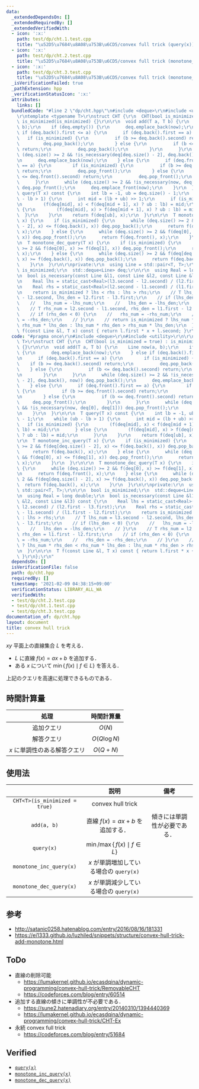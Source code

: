 ```yaml
---
data:
  _extendedDependsOn: []
  _extendedRequiredBy: []
  _extendedVerifiedWith:
  - icon: ':x:'
    path: test/dp/cht.1.test.cpp
    title: "\u52D5\u7684\u8A08\u753B\u6CD5/convex full trick (query(x))"
  - icon: ':x:'
    path: test/dp/cht.2.test.cpp
    title: "\u52D5\u7684\u8A08\u753B\u6CD5/convex full trick (monotone_inc_query(x))"
  - icon: ':x:'
    path: test/dp/cht.3.test.cpp
    title: "\u52D5\u7684\u8A08\u753B\u6CD5/convex full trick (monotone_dec_query(x))"
  _isVerificationFailed: true
  _pathExtension: hpp
  _verificationStatusIcon: ':x:'
  attributes:
    links: []
  bundledCode: "#line 2 \"dp/cht.hpp\"\n#include <deque>\r\n#include <utility>\r\n\
    \r\ntemplate <typename T>\r\nstruct CHT {\r\n  CHT(bool is_minimized = true) :\
    \ is_minimized(is_minimized) {}\r\n\r\n  void add(T a, T b) {\r\n    Line now(a,\
    \ b);\r\n    if (deq.empty()) {\r\n      deq.emplace_back(now);\r\n    } else\
    \ if (deq.back().first <= a) {\r\n      if (deq.back().first == a) {\r\n     \
    \   if (is_minimized) {\r\n          if (b >= deq.back().second) return;\r\n \
    \         deq.pop_back();\r\n        } else {\r\n          if (b <= deq.back().second)\
    \ return;\r\n          deq.pop_back();\r\n        }\r\n      }\r\n      while\
    \ (deq.size() >= 2 && !is_necessary(deq[deq.size() - 2], deq.back(), now)) deq.pop_back();\r\
    \n      deq.emplace_back(now);\r\n    } else {\r\n      if (deq.front().first\
    \ == a) {\r\n        if (is_minimized) {\r\n          if (b >= deq.front().second)\
    \ return;\r\n          deq.pop_front();\r\n        } else {\r\n          if (b\
    \ <= deq.front().second) return;\r\n          deq.pop_front();\r\n        }\r\n\
    \      }\r\n      while (deq.size() >= 2 && !is_necessary(now, deq[0], deq[1]))\
    \ deq.pop_front();\r\n      deq.emplace_front(now);\r\n    }\r\n  }\r\n\r\n  T\
    \ query(T x) const {\r\n    int lb = -1, ub = deq.size() - 1;\r\n    while (ub\
    \ - lb > 1) {\r\n      int mid = (lb + ub) >> 1;\r\n      if (is_minimized) {\r\
    \n        (f(deq[mid], x) < f(deq[mid + 1], x) ? ub : lb) = mid;\r\n      } else\
    \ {\r\n        (f(deq[mid], x) > f(deq[mid + 1], x) ? ub : lb) = mid;\r\n    \
    \  }\r\n    }\r\n    return f(deq[ub], x);\r\n  }\r\n\r\n  T monotone_inc_query(T\
    \ x) {\r\n    if (is_minimized) {\r\n      while (deq.size() >= 2 && f(deq[deq.size()\
    \ - 2], x) <= f(deq.back(), x)) deq.pop_back();\r\n      return f(deq.back(),\
    \ x);\r\n    } else {\r\n      while (deq.size() >= 2 && f(deq[0], x) <= f(deq[1],\
    \ x)) deq.pop_front();\r\n      return f(deq.front(), x);\r\n    }\r\n  }\r\n\r\
    \n  T monotone_dec_query(T x) {\r\n    if (is_minimized) {\r\n      while (deq.size()\
    \ >= 2 && f(deq[0], x) >= f(deq[1], x)) deq.pop_front();\r\n      return f(deq.front(),\
    \ x);\r\n    } else {\r\n      while (deq.size() >= 2 && f(deq[deq.size() - 2],\
    \ x) >= f(deq.back(), x)) deq.pop_back();\r\n      return f(deq.back(), x);\r\n\
    \    }\r\n  }\r\n\r\nprivate:\r\n  using Line = std::pair<T, T>;\r\n\r\n  bool\
    \ is_minimized;\r\n  std::deque<Line> deq;\r\n\r\n  using Real = long double;\r\
    \n  bool is_necessary(const Line &l1, const Line &l2, const Line &l3) const {\r\
    \n    Real lhs = static_cast<Real>(l3.second - l2.second) / (l2.first - l3.first);\r\
    \n    Real rhs = static_cast<Real>(l2.second - l1.second) / (l1.first - l2.first);\r\
    \n    return is_minimized ? lhs < rhs : lhs > rhs;\r\n    // T lhs_num = l3.second\
    \ - l2.second, lhs_den = l2.first - l3.first;\r\n    // if (lhs_den < 0) {\r\n\
    \    //   lhs_num = -lhs_num;\r\n    //   lhs_den = -lhs_den;\r\n    // }\r\n\
    \    // T rhs_num = l2.second - l1.second, rhs_den = l1.first - l2.first;\r\n\
    \    // if (rhs_den < 0) {\r\n    //   rhs_num = -rhs_num;\r\n    //   rhs_den\
    \ = -rhs_den;\r\n    // }\r\n    // return is_minimized ? lhs_num * rhs_den <\
    \ rhs_num * lhs_den : lhs_num * rhs_den > rhs_num * lhs_den;\r\n  }\r\n\r\n  T\
    \ f(const Line &l, T x) const { return l.first * x + l.second; }\r\n};\r\n"
  code: "#pragma once\r\n#include <deque>\r\n#include <utility>\r\n\r\ntemplate <typename\
    \ T>\r\nstruct CHT {\r\n  CHT(bool is_minimized = true) : is_minimized(is_minimized)\
    \ {}\r\n\r\n  void add(T a, T b) {\r\n    Line now(a, b);\r\n    if (deq.empty())\
    \ {\r\n      deq.emplace_back(now);\r\n    } else if (deq.back().first <= a) {\r\
    \n      if (deq.back().first == a) {\r\n        if (is_minimized) {\r\n      \
    \    if (b >= deq.back().second) return;\r\n          deq.pop_back();\r\n    \
    \    } else {\r\n          if (b <= deq.back().second) return;\r\n          deq.pop_back();\r\
    \n        }\r\n      }\r\n      while (deq.size() >= 2 && !is_necessary(deq[deq.size()\
    \ - 2], deq.back(), now)) deq.pop_back();\r\n      deq.emplace_back(now);\r\n\
    \    } else {\r\n      if (deq.front().first == a) {\r\n        if (is_minimized)\
    \ {\r\n          if (b >= deq.front().second) return;\r\n          deq.pop_front();\r\
    \n        } else {\r\n          if (b <= deq.front().second) return;\r\n     \
    \     deq.pop_front();\r\n        }\r\n      }\r\n      while (deq.size() >= 2\
    \ && !is_necessary(now, deq[0], deq[1])) deq.pop_front();\r\n      deq.emplace_front(now);\r\
    \n    }\r\n  }\r\n\r\n  T query(T x) const {\r\n    int lb = -1, ub = deq.size()\
    \ - 1;\r\n    while (ub - lb > 1) {\r\n      int mid = (lb + ub) >> 1;\r\n   \
    \   if (is_minimized) {\r\n        (f(deq[mid], x) < f(deq[mid + 1], x) ? ub :\
    \ lb) = mid;\r\n      } else {\r\n        (f(deq[mid], x) > f(deq[mid + 1], x)\
    \ ? ub : lb) = mid;\r\n      }\r\n    }\r\n    return f(deq[ub], x);\r\n  }\r\n\
    \r\n  T monotone_inc_query(T x) {\r\n    if (is_minimized) {\r\n      while (deq.size()\
    \ >= 2 && f(deq[deq.size() - 2], x) <= f(deq.back(), x)) deq.pop_back();\r\n \
    \     return f(deq.back(), x);\r\n    } else {\r\n      while (deq.size() >= 2\
    \ && f(deq[0], x) <= f(deq[1], x)) deq.pop_front();\r\n      return f(deq.front(),\
    \ x);\r\n    }\r\n  }\r\n\r\n  T monotone_dec_query(T x) {\r\n    if (is_minimized)\
    \ {\r\n      while (deq.size() >= 2 && f(deq[0], x) >= f(deq[1], x)) deq.pop_front();\r\
    \n      return f(deq.front(), x);\r\n    } else {\r\n      while (deq.size() >=\
    \ 2 && f(deq[deq.size() - 2], x) >= f(deq.back(), x)) deq.pop_back();\r\n    \
    \  return f(deq.back(), x);\r\n    }\r\n  }\r\n\r\nprivate:\r\n  using Line =\
    \ std::pair<T, T>;\r\n\r\n  bool is_minimized;\r\n  std::deque<Line> deq;\r\n\r\
    \n  using Real = long double;\r\n  bool is_necessary(const Line &l1, const Line\
    \ &l2, const Line &l3) const {\r\n    Real lhs = static_cast<Real>(l3.second -\
    \ l2.second) / (l2.first - l3.first);\r\n    Real rhs = static_cast<Real>(l2.second\
    \ - l1.second) / (l1.first - l2.first);\r\n    return is_minimized ? lhs < rhs\
    \ : lhs > rhs;\r\n    // T lhs_num = l3.second - l2.second, lhs_den = l2.first\
    \ - l3.first;\r\n    // if (lhs_den < 0) {\r\n    //   lhs_num = -lhs_num;\r\n\
    \    //   lhs_den = -lhs_den;\r\n    // }\r\n    // T rhs_num = l2.second - l1.second,\
    \ rhs_den = l1.first - l2.first;\r\n    // if (rhs_den < 0) {\r\n    //   rhs_num\
    \ = -rhs_num;\r\n    //   rhs_den = -rhs_den;\r\n    // }\r\n    // return is_minimized\
    \ ? lhs_num * rhs_den < rhs_num * lhs_den : lhs_num * rhs_den > rhs_num * lhs_den;\r\
    \n  }\r\n\r\n  T f(const Line &l, T x) const { return l.first * x + l.second;\
    \ }\r\n};\r\n"
  dependsOn: []
  isVerificationFile: false
  path: dp/cht.hpp
  requiredBy: []
  timestamp: '2021-02-09 04:38:15+09:00'
  verificationStatus: LIBRARY_ALL_WA
  verifiedWith:
  - test/dp/cht.2.test.cpp
  - test/dp/cht.1.test.cpp
  - test/dp/cht.3.test.cpp
documentation_of: dp/cht.hpp
layout: document
title: convex hull trick
---
```


$xy$ 平面上の直線集合 $L$ を考える．

- $L$ に直線 $f(x) = ax + b$ を追加する．
- ある $x$ について $\min \lbrace \,f(x) \mid f \in L \rbrace$ を答える．

上記のクエリを高速に処理できるものである．


## 時間計算量

|処理|時間計算量|
|:--:|:--:|
|追加クエリ|$O(N)$|
|解答クエリ|$O(Q\log{N})$|
|$x$ に単調性のある解答クエリ|$O(Q + N)$|


## 使用法

||説明|備考|
|:--:|:--:|:--:|
|`CHT<T>(is_minimized = true)`|convex hull trick||
|`add(a, b)`|直線 $f(x) = ax + b$ を追加する．|傾きには単調性が必要である．|
|`query(x)`|$\min \text{/} \max \lbrace \,f(x) \mid f \in L \rbrace$||
|`monotone_inc_query(x)`|$x$ が単調増加している場合の `query(x)`||
|`monotone_dec_query(x)`|$x$ が単調減少している場合の `query(x)`||


## 参考

- http://satanic0258.hatenablog.com/entry/2016/08/16/181331
- https://ei1333.github.io/luzhiled/snippets/structure/convex-hull-trick-add-monotone.html


## ToDo

- 直線の削除可能
  - https://lumakernel.github.io/ecasdqina/dynamic-programming/convex-hull-trick/RemovableCHT
  - https://codeforces.com/blog/entry/60514
- 追加する直線の傾きに単調性が不必要である．
  - https://sune2.hatenadiary.org/entry/20140310/1394440369
  - https://lumakernel.github.io/ecasdqina/dynamic-programming/convex-hull-trick/CHT-Ex
- 永続 convex full trick
  - https://codeforces.com/blog/entry/51684


## Verified

- [`query(x)`](https://atcoder.jp/contests/colopl2018-final-open/submissions/9239248)
- [`monotone_inc_query(x)`](https://atcoder.jp/contests/colopl2018-final-open/submissions/9239153)
- [`monotone_dec_query(x)`](https://atcoder.jp/contests/colopl2018-final-open/submissions/9239293)
